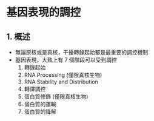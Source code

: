 # 基因表現的調控

## 1. 概述

- 無論原核或是真核，干擾轉錄起始都是最重要的調控機制
- 基因表現，大致上有 7 個階段可以受到調控
  1. 轉錄起始
  2. RNA Processing (僅限真核生物)
  3. RNA Stability and Distribution
  4. 轉譯調控
  5. 蛋白質修飾 (僅限真核生物)
  6. 蛋白質的運輸
  7. 蛋白質的降解

